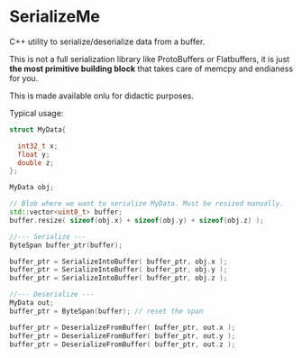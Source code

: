 # SerializeMe

C++ utility to serialize/deserialize data from a buffer.

This is not a full serialization library like ProtoBuffers or Flatbuffers, it is just **the most primitive
building block** that takes care of memcpy and endianess for you.

This is made available onlu for didactic purposes.

Typical usage:

```c++
struct MyData{

  int32_t x;
  float y;
  double z;
};

MyData obj;

// Blob where we want to serialize MyData. Must be resized manually.
std::vector<uint8_t> buffer;
buffer.resize( sizeof(obj.x) + sizeof(obj.y) + sizeof(obj.z) );

//--- Serialize ---
ByteSpan buffer_ptr(buffer);

buffer_ptr = SerializeIntoBuffer( buffer_ptr, obj.x );
buffer_ptr = SerializeIntoBuffer( buffer_ptr, obj.y );
buffer_ptr = SerializeIntoBuffer( buffer_ptr, obj.z );

//--- Deserialize ---
MyData out;
buffer_ptr = ByteSpan(buffer); // reset the span

buffer_ptr = DeserializeFromBuffer( buffer_ptr, out.x );
buffer_ptr = DeserializeFromBuffer( buffer_ptr, out.y );
buffer_ptr = DeserializeFromBuffer( buffer_ptr, out.z );

